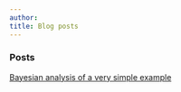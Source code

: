 ```yaml
---
author:
title: Blog posts
---
```



### Posts

[Bayesian analysis of a very simple example](http://localhost:4321/post/2021/07/25/bayesian-analysis-of-a-very-simple-example/)

